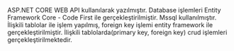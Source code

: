 ASP.NET CORE WEB API kullanılarak yazılmıştır.
Database işlemleri Entity Framework Core - Code First ile gerçekleştirilmiştir. Mssql kullanılmıştır.
İlişkili tablolar ile işlem yapılmış, foreign key işlemi entity framework ile gerçekleştirilmiştir.
İlişkili tablolarda(primary key, foreign key) crud işlemleri gerçekleştirilmektedir.
